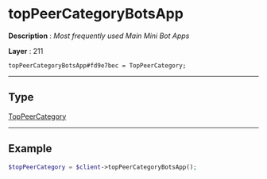 # topPeerCategoryBotsApp

**Description** : *Most frequently used Main Mini Bot Apps*

**Layer** : 211

```tl
topPeerCategoryBotsApp#fd9e7bec = TopPeerCategory;
```

---

## Type

[TopPeerCategory](type/TopPeerCategory)

---

## Example

```php
$topPeerCategory = $client->topPeerCategoryBotsApp();
```